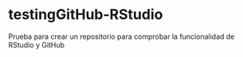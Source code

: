 # testingGitHub-RStudio
Prueba para crear un repositorio para comprobar la funcionalidad de RStudio y GitHub

